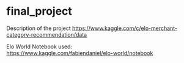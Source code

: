 # final_project
Description of the project
https://www.kaggle.com/c/elo-merchant-category-recommendation/data

Elo World Notebook used:  
https://www.kaggle.com/fabiendaniel/elo-world/notebook
